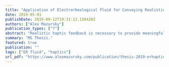 ```yaml
---
title: "Application of Electrorheological Fluid for Conveying Realistic Haptic Feedback in Touch Interfaces"
date: 2019-05-01
publishDate: 2019-09-12T19:31:12.150428Z
authors: ["Alex Mazursky"]
publication_types: ["7"]
abstract: "Realistic haptic feedback is necessary to provide meaningful touch information to users of numerous technologies, such as virtual reality, mobile devices and robotics. For a device to convey realistic haptic feedback, two touch sensations must be present: tactile feedback and kinesthetic feedback. Tactile feedback is felt at the surface of one’s skin and displays textures and vibrations, whereas kinesthetic feedback is felt in one’s joints and muscles and transmits position and movement information. While many devices today display tactile feedback through vibrations, most neglect to incorporate kinesthetic feedback due to size constraints. To provide comprehensive feedback, this study investigates a new haptic device based on an unconventional actuation method: electrorheological (ER) fluid, a smart fluid with tunable yield stress under the application of electric field. The device's control electronics and structural components are integrated into a compact printed circuit board, resulting in a slim device suitable for mobile applications. By controlling the ER fluid flow via applied electric fields, the device can generate a wide and distinct range of both tactile and kinesthetic sensations. These sensations were derived analytically from ER fluid’s governing equations as well as experimentally. The device may be used as a haptic interface between a user and virtual environment."
summary: "MS Thesis."
featured: true
publication: ""
tags: ["ER fluid", "haptics"]
url_pdf: "https://www.alexmazursky.com/publication/thesis-2019-erhaptic/thesis-2019-ERhaptic-compressed.pdf"
---
```



